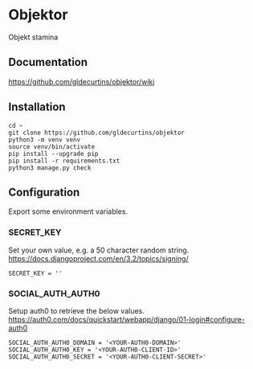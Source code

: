 # Objektor
Objekt stamina

## Documentation
https://github.com/gldecurtins/objektor/wiki

## Installation

```
cd ~
git clone https://github.com/gldecurtins/objektor
python3 -m venv venv
source venv/bin/activate
pip install --upgrade pip
pip install -r requirements.txt
python3 manage.py check
```

## Configuration
Export some environment variables.

### SECRET_KEY
Set your own value, e.g. a 50 character random string.
https://docs.djangoproject.com/en/3.2/topics/signing/

```
SECRET_KEY = ''
```

### SOCIAL_AUTH_AUTH0
Setup auth0 to retrieve the below values.
https://auth0.com/docs/quickstart/webapp/django/01-login#configure-auth0

```
SOCIAL_AUTH_AUTH0_DOMAIN = '<YOUR-AUTH0-DOMAIN>'
SOCIAL_AUTH_AUTH0_KEY = '<YOUR-AUTH0-CLIENT-ID>'
SOCIAL_AUTH_AUTH0_SECRET = '<YOUR-AUTH0-CLIENT-SECRET>'
```
